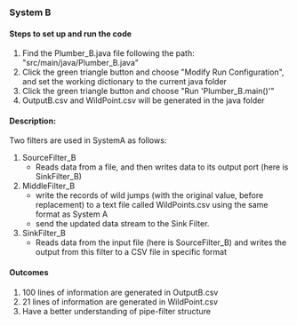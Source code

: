 ### System B
#### Steps to set up and run the code
1. Find the Plumber_B.java file following the path: "src/main/java/Plumber_B.java"
2. Click the green triangle button and choose "Modify Run Configuration", and set the working dictionary to 
   the current java folder
3. Click the green triangle button and choose "Run 'Plumber_B.main()'"
4. OutputB.csv and WildPoint.csv will be generated in the java folder 

#### Description:
Two filters are used in SystemA as follows:
1. SourceFilter_B
    - Reads data from a file, and then writes data to its output port (here is SinkFilter_B)
2. MiddleFilter_B
   - write the records of wild jumps (with the original value, before replacement) to a text file called WildPoints.csv using the same format as System A
   - send the updated data stream to the Sink Filter. 
3. SinkFilter_B
    - Reads data from the input file (here is SourceFilter_B) and writes the
      output from this filter to a CSV file in specific format

#### Outcomes
1. 100 lines of information are generated in OutputB.csv
2. 21 lines of information are generated in WildPoint.csv
3. Have a better understanding of pipe-filter structure
